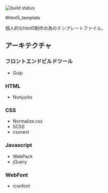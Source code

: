 ![build status](https://circleci.com/gh/takuhito-h/html5_template.svg?style=shield&circle-token=909f4f1969518ecad5ef4b9fea96adcda9a9fcf3)

#html5_template

個人的なhtml5制作の為のテンプレートファイル。

## アーキテクチャ
### フロントエンドビルドツール
* Gulp

### HTML
* Nunjucks

### CSS
* Normalize.css
* SCSS
* cssnext

### Javascript
* WebPack
* jQuery

### WebFont
* iconfont
